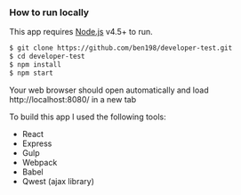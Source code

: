 ### How to run locally

This app requires [Node.js](https://nodejs.org/) v4.5+ to run.

```sh
$ git clone https://github.com/ben198/developer-test.git
$ cd developer-test
$ npm install
$ npm start
```

Your web browser should open automatically and load http://localhost:8080/ in a new tab

To build this app I used the following tools:
- React
- Express
- Gulp
- Webpack
- Babel
- Qwest (ajax library)